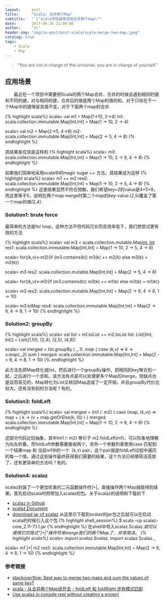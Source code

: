 ```yaml
---
layout:     post
title:      "Scala: 合并两个Map"
subtitle:   " \"scala中快速简洁地合并两个map\""
date:       2017-06-26 21:00:00
author:     "Jc"
header-img: "img/in-post/post-scala/scala-merge-two-map.jpeg"
catalog: true
tags:
    - Scala
    - Map
---
```


> "You are not in charge of the universe; you are in charge of yourself."

##  应用场景
&emsp;&emsp;最近在一个项目中需要把Scala的两个Map合并，合并的时候会遇到相同的键和不同的键，对与相同的键，合并后的值是两个Map的值的和，对于只存在于一个Map中的键保留其值不变，对于下面两个map的合并

{% highlight scala%}
scala> val m1 = Map(1->10, 2->4)
m1: scala.collection.immutable.Map[Int,Int] = Map(1 -> 10, 2 -> 4)

scala> val m2 = Map(2->5, 4->8)
m2: scala.collection.immutable.Map[Int,Int] = Map(2 -> 5, 4 -> 8)
{% endhighlight %}

其结果是应该是这样的
{% highlight scala%}
scala> 
m3: scala.collection.immutable.Map[Int,Int] = Map(1 -> 10, 2 -> 9, 4 -> 8)
{% endhighlight %}

如果我们简单地采用scala中的magic sugar ++ 方法，其结果成为这样
{% highlight scala%}
scala> m1 ++ m2
res0: scala.collection.immutable.Map[Int,Int] = Map(1 -> 10, 2 -> 5, 4 -> 8)
{% endhighlight %}
这里结果显然不符合预期，我们希望key=2的value是4+5=9，而这里等于5，说明在两个map merge时第二个map的key-value:(2,5)覆盖了第一个map的值(2,4).

### Solution1: brute force
最简单的方法是for loop，这种方法不但代码冗长而且效率低下，我们想尝试更有效的方法

{% highlight scala%}
scala> val m3 = scala.collection.mutable.Map[Int, Int]()
res1: scala.collection.immutable.Map[Int,Int] = Map(1 -> 10, 2 -> 5, 4 -> 8)

scala> for((k,v)<-m2){if (m3.contains(k)) m3(k) += m2(k) else m3(k) = m2(k)}

scala> m3
res2: scala.collection.mutable.Map[Int,Int] = Map(2 -> 5, 4 -> 8)

scala> for((k,v)<-m1){if (m3.contains(k)) m3(k) += m1(k) else m3(k) = m1(k)}

scala> m3
res3: scala.collection.mutable.Map[Int,Int] = Map(2 -> 9, 4 -> 8, 1 -> 10)

scala> m3.toMap
res4: scala.collection.immutable.Map[Int,Int] = Map(2 -> 9, 4 -> 8, 1 -> 10)
{% endhighlight %}

### Solution2: groupBy

{% highlight scala%}
scala> val list = m1.toList ++ m2.toList
list: List[(Int, Int)] = List((1,10), (2,4), (2,5), (4,8))

scala> val merged = list.groupBy ( _._1) .map { case (k,v) => k -> v.map(_._2).sum }
merged: scala.collection.immutable.Map[Int,Int] = Map(2 -> 9, 4 -> 8, 1 -> 10)
{% endhighlight %}

此方法先把Map转化成list，然后进行一个groupBy操作，把相同的key聚合到一起，之后进行一个求和。该方法有点是可以处理更多个Map的merge，但缺点也是显而易见的，Map转化为List又转回Map造成了一定开销，并且groupBy代价比较大。还有没有别的方法呢？有的。

### Solution3: foldLeft
{% highlight scala%}
scala> val merged = (m1 /: m2) { case (map, (k,v)) =>
         map + ( k -> (v + map.getOrElse(k, 0)) )
        }
merged: scala.collection.immutable.Map[Int,Int] = Map(1 -> 10, 2 -> 9, 4 -> 8)
{% endhighlight %}

这部分代码比较抽象，其中(m1 /: m2) 等价于 m2.foldLeft(m1)，可以形象地理解为向左折叠。而foldLeft参数需要接收两个，另外一个参数列表使用case 匹配到一个结果map 和 当前m1中的一个（k,v) pair，这个pair就是foldLeft过程中遍历的每一个值。通过这些操作最终获得我们需要的结果，这个方法已经够简洁高效了，还有更简单的方法吗？有的。

### Solution4: scalaz
scalaz封装了一个更加优美的二元函数操作符|+|，直接操作两个Map就能得到结果。首先启动scala时附带加入scalaz的包。关于scalaz的说明和下载如下
* [scalaz in Github][1]
* [scalaz Document][2]
* [download jar of scalaz][3]
从这里已下载到scalaz的jar包之后就可以在启动scala的时候引入这个包
{% highlight shell_session%}
$ scala -cp scalaz-core_2.11-7.1.1.jar 
{% endhighlight %}
在shell中导入scalaz.Scalaz._就可以使用它的隐式“\|+\|”操作符来merge我们的两个Map了，非常简洁。
{% highlight scala%}
scala> import scalaz.Scalaz._
import scalaz.Scalaz._

scala> m1 |+| m2
res5: scala.collection.immutable.Map[Int,Int] = Map(2 -> 9, 4 -> 8, 1 -> 10)
{% endhighlight %}

### 参考链接
* [stackoverflow: Best way to merge two maps and sum the values of same key?][4]
* [scala - 从合并两个Map说开去 - foldLeft 和 foldRight 还有模式匹配][5]
* [Use scalaz in console repl without creating a project][6]

[1]: https://github.com/scalaz/scalaz
[2]: http://scalaz.github.io/scalaz/
[3]: http://book2s.com/java/jar/s/scalaz-core-2-11/download-scalaz-core_2.11-7.1.1.html
[4]: https://stackoverflow.com/questions/7076128/best-way-to-merge-two-maps-and-sum-the-values-of-same-key
[5]: http://www.cnblogs.com/tugeler/p/5134862.html
[6]: https://stackoverflow.com/questions/16526282/use-scalaz-in-console-repl-without-creating-a-project